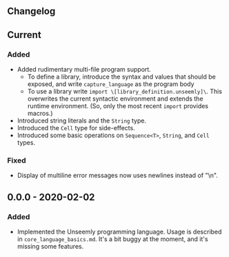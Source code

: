 ## Changelog

## Current
### Added
- Added rudimentary multi-file program support.
  * To define a library, introduce the syntax and values that should be exposed,
     and write `capture_language` as the program body
  * To use a library write `import \[library_definition.unseemly]\`.
    This overwrites the current syntactic environment and extends the runtime environment.
    (So, only the most recent `import` provides macros.)
- Introduced string literals and the `String` type.
- Introduced the `Cell` type for side-effects.
- Introduced some basic operations on `Sequence<T>`, `String`, and `Cell` types.
### Fixed
- Display of multiline error messages now uses newlines instead of "\n".

## 0.0.0 - 2020-02-02
### Added
- Implemented the Unseemly programming language. Usage is described in `core_language_basics.md`.
  It's a bit buggy at the moment, and it's missing some features.